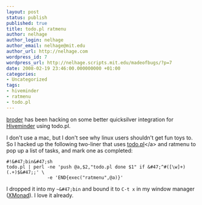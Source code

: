 ```yaml
---
layout: post
status: publish
published: true
title: todo.pl ratmenu
author: nelhage
author_login: nelhage
author_email: nelhage@mit.edu
author_url: http://nelhage.com
wordpress_id: 7
wordpress_url: http://nelhage.scripts.mit.edu/madeofbugs/?p=7
date: 2008-02-19 23:46:00.000000000 +01:00
categories:
- Uncategorized
tags:
- hiveminder
- ratmenu
- todo.pl
---
```

[broder][broder] has been hacking on some better quicksilver
integration for [Hiveminder][hm] using todo.pl.

I don't use a mac, but I don't see why linux users shouldn't get fun
toys to. So I hacked up the following two-liner that uses
[todo.pl][todopl]<&#47;a> and ratmenu to pop up a list of tasks, and mark
one as completed:

    #!&#47;bin&#47;sh
    todo.pl | perl -ne 'push @a,$2,"todo.pl done $1" if &#47;^#([\w]+) (.+)$&#47;;' \
                   -e 'END{exec("ratmenu",@a)}'

I dropped it into my `~&#47;bin` and bound it to `C-t x` in my window
manager ([XMonad][xmonad]). I love it already.

[broder]: http:&#47;&#47;ebroder.net
[hm]: http:&#47;&#47;hiveminder.com
[todopl]: http:&#47;&#47;hiveminder.com&#47;tools
[xmonad]: http:&#47;&#47;xmonad.org

